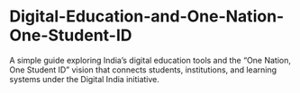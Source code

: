 # Digital-Education-and-One-Nation-One-Student-ID
A simple guide exploring India’s digital education tools and the “One Nation, One Student ID” vision that connects students, institutions, and learning systems under the Digital India initiative.
